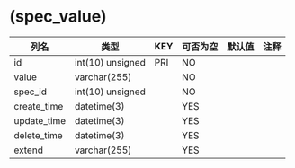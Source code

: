 # (spec_value)
| 列名 | 类型 | KEY | 可否为空 | 默认值 | 注释 |
| ---- | ---- | ---- | ---- | ---- | ----  |
| id | int(10) unsigned | PRI | NO |  |  |
| value | varchar(255) |  | NO |  |  |
| spec_id | int(10) unsigned |  | NO |  |  |
| create_time | datetime(3) |  | YES |  |  |
| update_time | datetime(3) |  | YES |  |  |
| delete_time | datetime(3) |  | YES |  |  |
| extend | varchar(255) |  | YES |  |  |